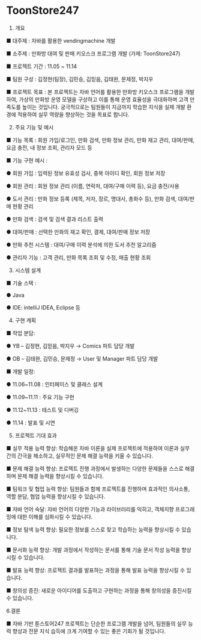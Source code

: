 # ToonStore247

1. 개요
   
■ 대주제 : 자바를 활용한 vendingmachine 개발

■ 소주제 : 만화방 대여 및 판매 키오스크 프로그램 개발 (가제: ToonStore247)

■ 프로젝트 기간 : 11.05 ~ 11.14

■ 팀원 구성 : 김정현(팀장), 김민승, 김믿음, 김태완, 문제정, 박지우

■ 프로젝트 목표 : 본 프로젝트는 자바 언어를 활용한 만화방 키오스크 프로그램을 개발하여, 가상의 만화방 운영 모델을 구상하고 이를 통해 운영 효율성을 극대화하며 고객 만족도를 높이는 것입니다. 궁극적으로는 팀원들이 지금까지 학습한 지식을 실제 개발 환경에 적용하여 실무 역량을 향상하는 것을 목표로 합니다.




2. 주요 기능 및 예시

■ 기능 목록 : 회원 가입/로그인, 만화 검색, 만화 정보 관리, 만화 재고 관리, 대여/판매, 요금 충전, 내 정보 조회, 관리자 모드 등


■ 기능 구현 예시 :

●	회원 가입 : 입력된 정보 유효성 검사, 중복 아이디 확인, 회원 정보 저장

●	회원 관리 : 회원 정보 관리 (이름, 연락처, 대여/구매 이력 등), 요금 충전/사용

●	도서 관리 : 만화 정보 등록 (제목, 저자, 장르, 명대사, 총화수 등), 만화 검색, 대여/판매 현황 관리

●	만화 검색 : 검색 및 검색 결과 리스트 출력

●	대여/판매 : 선택한 만화의 재고 확인, 결제, 대여/판매 정보 저장

●	만화 추천 시스템 : 대여/구매 이력 분석에 의한 도서 추천 알고리즘

●	관리자 기능 : 고객 관리, 만화 목록 조회 및 수정, 매출 현황 조회 




3. 시스템 설계
   
■ 기술 스택 : 

●	Java

●	IDE: intelliJ IDEA, Eclipse 등




4. 구현 계획
   
■ 작업 분담:

●	YB – 김정현, 김믿음, 박지우 → Comics 파트 담당 개발

●	OB – 김태완, 김민승, 문제정 → User 및 Manager 파트 담당 개발


■ 개발 일정:

●	11.06~11.08 : 인터페이스 및 클래스 설계

●	11.09~11.11 : 주요 기능 구현

●	11.12~11.13 : 테스트 및 디버깅

●	11.14       : 발표 및 시연




5. 프로젝트 기대 효과
   
■ 실무 적용 능력 향상: 학습해온 자바 이론을 실제 프로젝트에 적용하여 이론과 실무 간의 간극을 해소하고, 실무적인 문제 해결 능력을 키울 수 있습니다.

■ 문제 해결 능력 향상: 프로젝트 진행 과정에서 발생하는 다양한 문제들을 스스로 해결하며 문제 해결 능력을 향상시킬 수 있습니다.

■ 팀워크 및 협업 능력 향상: 팀원들과 함께 프로젝트를 진행하며 효과적인 의사소통, 역할 분담, 협업 능력을 향상시킬 수 있습니다.

■ 자바 언어 숙달: 자바 언어의 다양한 기능과 라이브러리를 익히고, 객체지향 프로그래밍에 대한 이해를 심화시킬 수 있습니다.

■ 정보 탐색 능력 향상: 필요한 정보를 스스로 찾고 학습하는 능력을 향상시킬 수 있습니다.

■ 문서화 능력 향상: 개발 과정에서 작성하는 문서를 통해 기술 문서 작성 능력을 향상시킬 수 있습니다.

■ 발표 능력 향상: 프로젝트 결과를 발표하는 과정을 통해 발표 능력을 향상시킬 수 있습니다.

■ 창의성 증진: 새로운 아이디어를 도출하고 구현하는 과정을 통해 창의성을 증진시킬 수 있습니다.





6.결론 

■ 자바 기반 툰스토어247 프로젝트는 단순한 프로그램 개발을 넘어, 팀원들의 실무 능력 향상과 전문 지식 습득에 크게 기여할 수 있는 좋은 기회가 될 것입니다.

